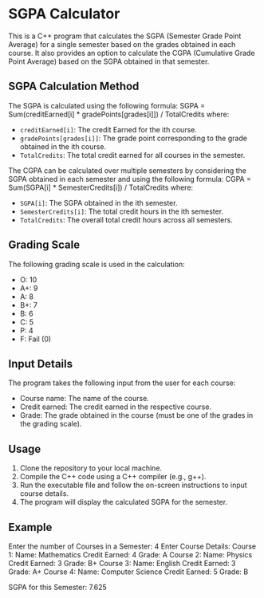 # SGPA Calculator

This is a C++ program that calculates the SGPA (Semester Grade Point Average) for a single semester based on the grades obtained in each course. It also provides an option to calculate the CGPA (Cumulative Grade Point Average) based on the SGPA obtained in that semester.

## SGPA Calculation Method

The SGPA is calculated using the following formula:
SGPA = Sum(creditEarned[i] * gradePoints[grades[i]]) / TotalCredits
where:
- `creditEarned[i]`: The credit Earned for the ith course.
- `gradePoints[grades[i]]`: The grade point corresponding to the grade obtained in the ith course.
- `TotalCredits`: The total credit earned for all courses in the semester.

The CGPA can be calculated over multiple semesters by considering the SGPA obtained in each semester and using the following formula:
CGPA = Sum(SGPA[i] * SemesterCredits[i]) / TotalCredits
where:
- `SGPA[i]`: The SGPA obtained in the ith semester.
- `SemesterCredits[i]`: The total credit hours in the ith semester.
- `TotalCredits`: The overall total credit hours across all semesters.

## Grading Scale

The following grading scale is used in the calculation:
- O: 10
- A+: 9
- A: 8
- B+: 7
- B: 6
- C: 5
- P: 4
- F: Fail (0)

## Input Details

The program takes the following input from the user for each course:
- Course name: The name of the course.
- Credit earned: The credit earned in the respective course.
- Grade: The grade obtained in the course (must be one of the grades in the grading scale).

## Usage

1. Clone the repository to your local machine.
2. Compile the C++ code using a C++ compiler (e.g., g++).
3. Run the executable file and follow the on-screen instructions to input course details.
4. The program will display the calculated SGPA for the semester.

## Example

Enter the number of Courses in a Semester: 4
Enter Course Details:
Course 1:
Name: Mathematics
Credit Earned: 4
Grade: A
Course 2:
Name: Physics
Credit Earned: 3
Grade: B+
Course 3:
Name: English
Credit Earned: 3
Grade: A+
Course 4:
Name: Computer Science
Credit Earned: 5
Grade: B

SGPA for this Semester: 7.625
